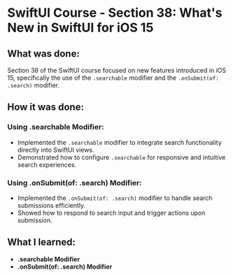 # SwiftUI Course - Section 38: What's New in SwiftUI for iOS 15

## What was done:
Section 38 of the SwiftUI course focused on new features introduced in iOS 15, specifically the use of the `.searchable` modifier and the `.onSubmit(of: .search)` modifier.

## How it was done:
### Using .searchable Modifier:
- Implemented the `.searchable` modifier to integrate search functionality directly into SwiftUI views.
- Demonstrated how to configure `.searchable` for responsive and intuitive search experiences.

### Using .onSubmit(of: .search) Modifier:
- Implemented the `.onSubmit(of: .search)` modifier to handle search submissions efficiently.
- Showed how to respond to search input and trigger actions upon submission.

## What I learned:
- **.searchable Modifier**
- **.onSubmit(of: .search) Modifier**
